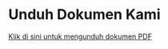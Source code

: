 <!DOCTYPE html>
<html>
<body>
<h1>Unduh Dokumen Kami</h1>
<p><a href="/dokumen.pdf" target="_blank">Klik di sini untuk mengunduh dokumen PDF</a></p>
</body>
</html>
